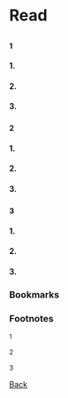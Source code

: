 # Read 

## 

### <sup>1</sup>

#### 1. 

#### 2. 

#### 3. 

### <sup>2</sup>

#### 1. 

#### 2. 

#### 3. 

### <sup>3</sup>

#### 1.

#### 2. 

#### 3. 

### Bookmarks

### Footnotes

<sup>1</sup>

<sup>2</sup>

<sup>3</sup>

[Back](/reading-notes/401/401-TOC.html)